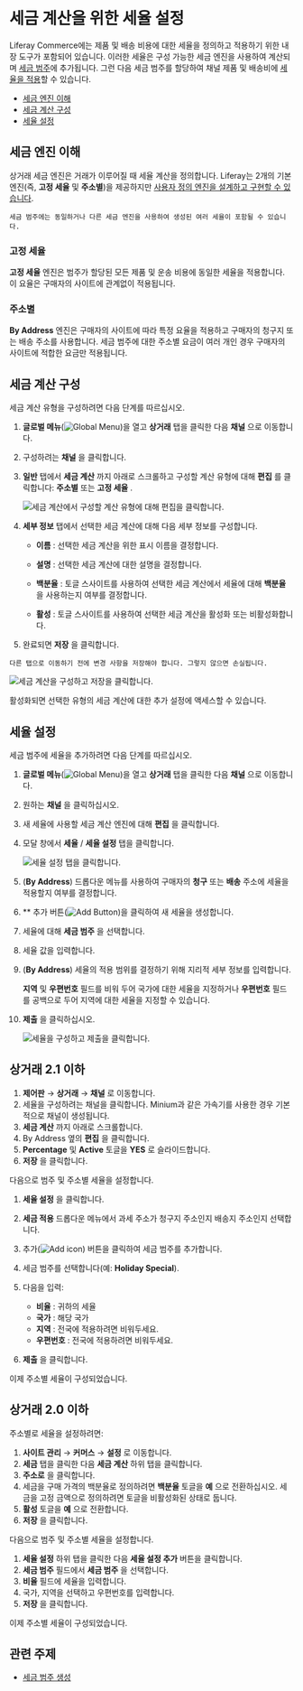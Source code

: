 # 세금 계산을 위한 세율 설정

Liferay Commerce에는 제품 및 배송 비용에 대한 세율을 정의하고 적용하기 위한 내장 도구가 포함되어 있습니다. 이러한 세율은 구성 가능한 세금 엔진을 사용하여 계산되며 [세금 범주](./creating-tax-categories.md)에 추가됩니다. 그런 다음 세금 범주를 할당하여 채널 제품 및 배송비에 [세율을 적용](./applying-tax-rates.md)할 수 있습니다.

* [세금 엔진 이해](#understanding-tax-engines)
* [세금 계산 구성](#configuring-tax-calculations)
* [세율 설정](#setting-tax-rates)

## 세금 엔진 이해

상거래 세금 엔진은 거래가 이루어질 때 세율 계산을 정의합니다. Liferay는 2개의 기본 엔진(즉, **고정 세율** 및 **주소별**)을 제공하지만 [사용자 정의 엔진을 설계하고 구현할 수 있습니다](../../developer-guide/sales/implementing-a-new-tax-engine.md).

```{note}
세금 범주에는 동일하거나 다른 세금 엔진을 사용하여 생성된 여러 세율이 포함될 수 있습니다.
```

### 고정 세율

**고정 세율** 엔진은 범주가 할당된 모든 제품 및 운송 비용에 동일한 세율을 적용합니다. 이 요율은 구매자의 사이트에 관계없이 적용됩니다.

### 주소별

**By Address** 엔진은 구매자의 사이트에 따라 특정 요율을 적용하고 구매자의 청구지 또는 배송 주소를 사용합니다. 세금 범주에 대한 주소별 요금이 여러 개인 경우 구매자의 사이트에 적합한 요금만 적용됩니다.

## 세금 계산 구성

세금 계산 유형을 구성하려면 다음 단계를 따르십시오.

1. **글로벌 메뉴**(![Global Menu](../../images/icon-applications-menu.png))을 열고 **상거래** 탭을 클릭한 다음 **채널** 으로 이동합니다.

1. 구성하려는 **채널** 을 클릭합니다.

1. **일반** 탭에서 **세금 계산** 까지 아래로 스크롤하고 구성할 계산 유형에 대해 **편집** 를 클릭합니다: **주소별** 또는 **고정 세율** .
   
   ![세금 계산에서 구성할 계산 유형에 대해 편집을 클릭합니다.](./setting-rates-for-tax-calculations/images/01.png)

1. **세부 정보** 탭에서 선택한 세금 계산에 대해 다음 세부 정보를 구성합니다.

   * **이름** : 선택한 세금 계산을 위한 표시 이름을 결정합니다.

   * **설명** : 선택한 세금 계산에 대한 설명을 결정합니다.

   * **백분율** : 토글 스사이트를 사용하여 선택한 세금 계산에서 세율에 대해 **백분율** 을 사용하는지 여부를 결정합니다.

   * **활성** : 토글 스사이트를 사용하여 선택한 세금 계산을 활성화 또는 비활성화합니다.

1. 완료되면 **저장** 을 클릭합니다.

```{note}
다른 탭으로 이동하기 전에 변경 사항을 저장해야 합니다. 그렇지 않으면 손실됩니다.
```

![세금 계산을 구성하고 저장을 클릭합니다.](./setting-rates-for-tax-calculations/images/02.png)

활성화되면 선택한 유형의 세금 계산에 대한 추가 설정에 액세스할 수 있습니다.

## 세율 설정

세금 범주에 세율을 추가하려면 다음 단계를 따르십시오.

1. **글로벌 메뉴**(![Global Menu](../../images/icon-applications-menu.png))을 열고 **상거래** 탭을 클릭한 다음 **채널** 으로 이동합니다.

1. 원하는 **채널** 을 클릭하십시오.

1. 새 세율에 사용할 세금 계산 엔진에 대해 **편집** 을 클릭합니다.

1. 모달 창에서 **세율** / **세율 설정** 탭을 클릭합니다.
   
   ![세율 설정 탭을 클릭합니다.](./setting-rates-for-tax-calculations/images/03.png)

1. (**By Address**) 드롭다운 메뉴를 사용하여 구매자의 **청구** 또는 **배송** 주소에 세율을 적용할지 여부를 결정합니다.

1. ** 추가 버튼(![Add Button](../../images/icon-add.png))을 클릭하여 새 세율을 생성합니다.

1. 세율에 대해 **세금 범주** 을 선택합니다.

1. 세율 값을 입력합니다.

1. (**By Address**) 세율의 적용 범위를 결정하기 위해 지리적 세부 정보를 입력합니다.
   
   **지역** 및 **우편번호** 필드를 비워 두어 국가에 대한 세율을 지정하거나 **우편번호** 필드를 공백으로 두어 지역에 대한 세율을 지정할 수 있습니다.

1. **제출** 을 클릭하십시오.
   
   ![세율을 구성하고 제출을 클릭합니다.](./setting-rates-for-tax-calculations/images/04.png)


## 상거래 2.1 이하

1. **제어판** &rarr; **상거래** &rarr; **채널** 로 이동합니다.
1. 세율을 구성하려는 채널을 클릭합니다. Minium과 같은 가속기를 사용한 경우 기본적으로 채널이 생성됩니다.
1. **세금 계산** 까지 아래로 스크롤합니다.
1. By Address 옆의 **편집** 을 클릭합니다.
1. **Percentage** 및 **Active** 토글을 **YES** 로 슬라이드합니다.
1. **저장** 을 클릭합니다.

다음으로 범주 및 주소별 세율을 설정합니다.

1. **세율 설정** 을 클릭합니다.
1. **세금 적용** 드롭다운 메뉴에서 과세 주소가 청구지 주소인지 배송지 주소인지 선택합니다.
1. 추가(![Add icon](../../images/icon-add.png)) 버튼을 클릭하여 세금 범주를 추가합니다.
1. 세금 범주를 선택합니다(예: **Holiday Special**).
1. 다음을 입력:

    * **비율** : 귀하의 세율
    * **국가** : 해당 국가
    * **지역** : 전국에 적용하려면 비워두세요.
    * **우편번호** : 전국에 적용하려면 비워두세요.

1. **제출** 을 클릭합니다.

이제 주소별 세율이 구성되었습니다.

## 상거래 2.0 이하

주소별로 세율을 설정하려면:

1. **사이트 관리** → **커머스** → **설정** 로 이동합니다.
1. **세금** 탭을 클릭한 다음 **세금 계산** 하위 탭을 클릭합니다.
1. **주소로** 을 클릭합니다.
1. 세금을 구매 가격의 백분율로 정의하려면 **백분율** 토글을 **예** 으로 전환하십시오. 세금을 고정 금액으로 정의하려면 토글을 비활성화된 상태로 둡니다.
1. **활성** 토글을 **예** 으로 전환합니다.
1. **저장** 을 클릭합니다.

다음으로 범주 및 주소별 세율을 설정합니다.

1. **세율 설정** 하위 탭을 클릭한 다음 **세율 설정 추가** 버튼을 클릭합니다.
1. **세금 범주** 필드에서 **세금 범주** 을 선택합니다.
1. **비율** 필드에 세율을 입력합니다.
1. 국가, 지역을 선택하고 우편번호를 입력합니다.
1. **저장** 을 클릭합니다.

이제 주소별 세율이 구성되었습니다.

## 관련 주제

* [세금 범주 생성](../configuring-taxes/creating-tax-categories.md)
